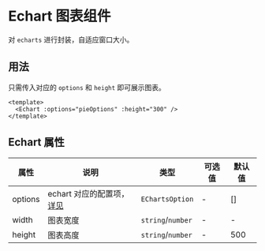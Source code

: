 # Echart 图表组件

对 `echarts` 进行封装，自适应窗口大小。

## 用法

只需传入对应的 `options` 和 `height` 即可展示图表。

```vue
<template>
  <Echart :options="pieOptions" :height="300" />
</template>
```

## Echart 属性

| 属性 | 说明 | 类型 | 可选值 | 默认值 |
| ---- | ---- | ---- | ---- | ---- |
| options | echart 对应的配置项，[详见](https://echarts.apache.org/zh/option.html#title) | `EChartsOption` | - | [] |
| width | 图表宽度 | `string`/`number` | - | - |
| height | 图表高度 | `string`/`number` | - | 500 |
